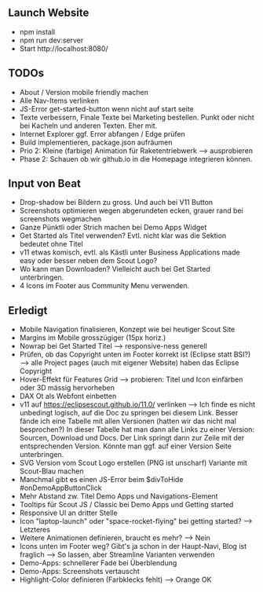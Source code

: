 ## Launch Website
* npm install
* npm run dev:server
* Start http://localhost:8080/

## TODOs
* About / Version mobile friendly machen
* Alle Nav-Items verlinken
* JS-Error get-started-button wenn nicht auf start seite
* Texte verbessern, Finale Texte bei Marketing bestellen. Punkt oder nicht
  bei Kacheln und anderen Texten. Eher mit.
* Internet Explorer ggf. Error abfangen / Edge prüfen
* Build implementieren, package.json aufräumen
* Prio 2: Kleine (farbige) Animation für Raketentriebwerk --> ausprobieren
* Phase 2: Schauen ob wir github.io in die Homepage integrieren können.

## Input von Beat
* Drop-shadow bei Bildern zu gross. Und auch bei V11 Button
* Screenshots optimieren wegen abgerundeten ecken,
  grauer rand bei screenshots wegmachen
* Ganze Pünktli oder Strich machen bei Demo Apps Widget
* Get Started als Titel verwenden? Evtl. nicht klar was die Sektion bedeutet ohne Titel
* v11 etwas komisch, evtl. als Kästli unter Business Applications made easy
  oder besser neben dem Scout Logo?
* Wo kann man Downloaden? Vielleicht auch bei Get Started unterbringen.
* 4 Icons im Footer aus Community Menu verwenden.

## Erledigt
* Mobile Navigation finalisieren, Konzept wie bei heutiger Scout Site
* Margins im Mobile grosszügiger (15px horiz.)
* Nowrap bei Get Started Titel --> responsive-ness generell
* Prüfen, ob das Copyright unten im Footer korrekt ist (Eclipse statt BSI?)
  --> alle Project pages (auch mit eigener Website) haben das Eclipse Copyright
* Hover-Effekt für Features Grid --> probieren: Titel und Icon einfärben
  oder 3D mässig hervorheben
* DAX Ot als Webfont einbetten
* v11 auf https://eclipsescout.github.io/11.0/ verlinken
  --> Ich finde es nicht unbedingt logisch, auf die Doc zu springen bei diesem
      Link. Besser fände ich eine Tabelle mit allen Versionen (hatten wir das
      nicht mal besprochen?) In dieser Tabelle hat man dann alle Links zu
      einer Version: Sourcen, Download und Docs. Der Link springt dann zur
      Zeile mit der entsprechenden Version. Könnte man ggf. auf einer Version
      Seite unterbringen.
* SVG Version vom Scout Logo erstellen (PNG ist unscharf)
  Variante mit Scout-Blau machen
* Manchmal gibt es einen JS-Error beim $divToHide #onDemoAppButtonClick
* Mehr Abstand zw. Titel Demo Apps und Navigations-Element
* Tooltips für Scout JS / Classic bei Demo Apps und Getting started
* Responsive UI an dritter Stelle
* Icon "laptop-launch" oder "space-rocket-flying" bei getting started? --> Letzteres
* Weitere Animationen definieren, braucht es mehr? --> Nein
* Icons unten im Footer weg? Gibt's ja schon in der Haupt-Navi, Blog ist fraglich
  --> So lassen, aber Streamline Varianten verwenden
* Demo-Apps: schnellerer Fade bei Überblendung
* Demo-Apps: Screenshots vertauscht
* Highlight-Color definieren (Farbklecks fehlt) --> Orange OK
